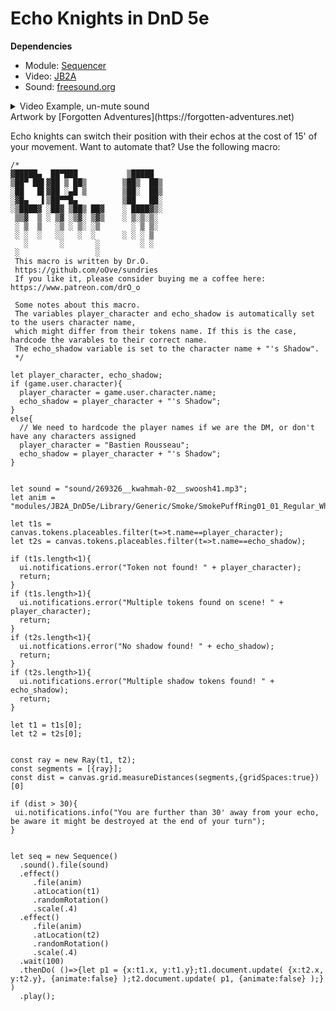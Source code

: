 
# Echo Knights in DnD 5e
**Dependencies**
 * Module: [Sequencer](https://foundryvtt.com/packages/sequencer)
 * Video: [JB2A](https://github.com/Jules-Bens-Aa/JB2A_DnD5e)
 * Sound: [freesound.org](https://freesound.org/people/kwahmah_02/sounds/269326/)

<details>
 <summary>Video Example, un-mute sound</summary> 

https://user-images.githubusercontent.com/8543541/188287372-47365451-b959-4a39-90c7-a2c0239c7a63.mp4
</details>
Artwork by [Forgotten Adventures](https://forgotten-adventures.net)


Echo knights can switch their position with their echos at the cost of 15' of your movement. Want to automate that?
Use the following macro:

```JS
/*
▓█████▄  ██▀███           ▒█████  
▒██▀ ██▌▓██ ▒ ██▒        ▒██▒  ██▒
░██   █▌▓██ ░▄█ ▒        ▒██░  ██▒
░▓█▄   ▌▒██▀▀█▄          ▒██   ██░
░▒████▓ ░██▓ ▒██▒ ██▓    ░ ████▓▒░
 ▒▒▓  ▒ ░ ▒▓ ░▒▓░ ▒▓▒    ░ ▒░▒░▒░ 
 ░ ▒  ▒   ░▒ ░ ▒░ ░▒       ░ ▒ ▒░ 
 ░ ░  ░   ░░   ░  ░      ░ ░ ░ ▒  
   ░       ░       ░         ░ ░  
 ░                 ░              
 This macro is written by Dr.O.
 https://github.com/oOve/sundries
 If you like it, please consider buying me a coffee here: https://www.patreon.com/drO_o
 
 Some notes about this macro. 
 The variables player_character and echo_shadow is automatically set to the users character name, 
 which might differ from their tokens name. If this is the case, hardcode the varables to their correct name.
 The echo_shadow variable is set to the character name + "'s Shadow".
 */

let player_character, echo_shadow;
if (game.user.character){
  player_character = game.user.character.name;
  echo_shadow = player_character + "'s Shadow";
}
else{
  // We need to hardcode the player names if we are the DM, or don't have any characters assigned
  player_character = "Bastien Rousseau";
  echo_shadow = player_character + "'s Shadow";
}


let sound = "sound/269326__kwahmah-02__swoosh41.mp3";
let anim = "modules/JB2A_DnD5e/Library/Generic/Smoke/SmokePuffRing01_01_Regular_White_400x400.webm";

let t1s = canvas.tokens.placeables.filter(t=>t.name==player_character);
let t2s = canvas.tokens.placeables.filter(t=>t.name==echo_shadow);

if (t1s.length<1){
  ui.notifications.error("Token not found! " + player_character);
  return;
}
if (t1s.length>1){
  ui.notifications.error("Multiple tokens found on scene! " + player_character);
  return;
}
if (t2s.length<1){
  ui.notfications.error("No shadow found! " + echo_shadow);
  return;
}
if (t2s.length>1){
  ui.notifications.error("Multiple shadow tokens found! " + echo_shadow);
  return;
}

let t1 = t1s[0];
let t2 = t2s[0];


const ray = new Ray(t1, t2);
const segments = [{ray}];
const dist = canvas.grid.measureDistances(segments,{gridSpaces:true})[0]

if (dist > 30){
 ui.notifications.info("You are further than 30' away from your echo, be aware it might be destroyed at the end of your turn");
}


let seq = new Sequence()  
  .sound().file(sound)
  .effect()
     .file(anim)
     .atLocation(t1)
     .randomRotation()
     .scale(.4)
  .effect()
     .file(anim)
     .atLocation(t2)
     .randomRotation()
     .scale(.4)
  .wait(100)
  .thenDo( ()=>{let p1 = {x:t1.x, y:t1.y};t1.document.update( {x:t2.x, y:t2.y}, {animate:false} );t2.document.update( p1, {animate:false} );} )
  .play();
  
  ```
  
  

